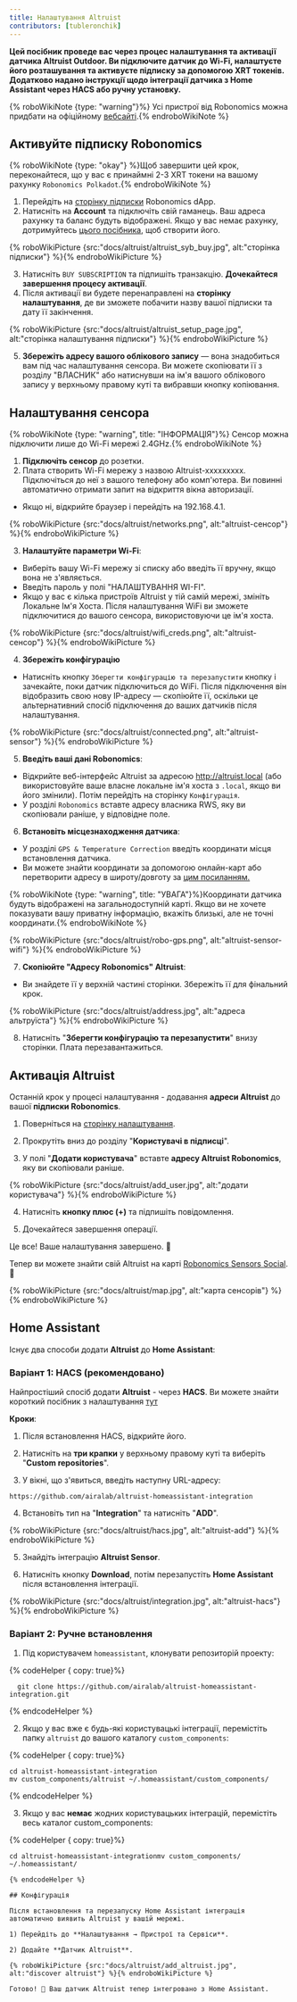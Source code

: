 ```yaml
---
title: Налаштування Altruist
contributors: [tubleronchik]
---
```


**Цей посібник проведе вас через процес налаштування та активації датчика Altruist Outdoor. Ви підключите датчик до Wi-Fi, налаштуєте його розташування та активуєте підписку за допомогою XRT токенів. Додатково надано інструкції щодо інтеграції датчика з Home Assistant через HACS або ручну установку.**

{% roboWikiNote {type: "warning"}%} Усі пристрої від Robonomics можна придбати на офіційному [вебсайті](https://robonomics.network/devices/).{% endroboWikiNote %}

## Активуйте підписку Robonomics

{% roboWikiNote {type: "okay"} %}Щоб завершити цей крок, переконайтеся, що у вас є принаймні 2-3 XRT токени на вашому рахунку `Robonomics Polkadot`.{% endroboWikiNote %}

1) Перейдіть на [сторінку підписки](https://robonomics.app/#/rws-buy) Robonomics dApp. 
2) Натисніть на **Account** та підключіть свій гаманець. Ваш адреса рахунку та баланс будуть відображені.
Якщо у вас немає рахунку, дотримуйтесь [цього посібника](https://wiki.robonomics.network/docs/create-account-in-dapp/), щоб створити його.

{% roboWikiPicture {src:"docs/altruist/altruist_syb_buy.jpg", alt:"сторінка підписки"} %}{% endroboWikiPicture %}

3) Натисніть `BUY SUBSCRIPTION` та підпишіть транзакцію. **Дочекайтеся завершення процесу активації**. 
4) Після активації ви будете перенаправлені на **сторінку налаштування**, де ви зможете побачити назву вашої підписки та дату її закінчення.

{% roboWikiPicture {src:"docs/altruist/altruist_setup_page.jpg", alt:"сторінка налаштування підписки"} %}{% endroboWikiPicture %}

5) **Збережіть адресу вашого облікового запису** — вона знадобиться вам під час налаштування сенсора. Ви можете скопіювати її з розділу "ВЛАСНИК" або натиснувши на ім'я вашого облікового запису у верхньому правому куті та вибравши кнопку копіювання.

## Налаштування сенсора

{% roboWikiNote {type: "warning", title: "ІНФОРМАЦІЯ"}%} Сенсор можна підключити лише до Wi-Fi мережі 2.4GHz.{% endroboWikiNote %}

1) **Підключіть сенсор** до розетки.
2) Плата створить Wi-Fi мережу з назвою Altruist-xxxxxxxxx. Підключіться до неї з вашого телефону або комп'ютера. Ви повинні автоматично отримати запит на відкриття вікна авторизації.
- Якщо ні, відкрийте браузер і перейдіть на 192.168.4.1.

{% roboWikiPicture {src:"docs/altruist/networks.png", alt:"altruist-сенсор"} %}{% endroboWikiPicture %}

3) **Налаштуйте параметри Wi-Fi**:
- Виберіть вашу Wi-Fi мережу зі списку або введіть її вручну, якщо вона не з'являється.
- Введіть пароль у полі "НАЛАШТУВАННЯ WI-FI".
- Якщо у вас є кілька пристроїв Altruist у тій самій мережі, змініть Локальне Ім'я Хоста. Після налаштування WiFi ви зможете підключитися до вашого сенсора, використовуючи це ім'я хоста.

{% roboWikiPicture {src:"docs/altruist/wifi_creds.png", alt:"altruist-сенсор"} %}{% endroboWikiPicture %}

4) **Збережіть конфігурацію**
- Натисніть кнопку `Зберегти конфігурацію та перезапустити` кнопку і зачекайте, поки датчик підключиться до WiFi. Після підключення він відобразить свою нову IP-адресу — скопіюйте її, оскільки це альтернативний спосіб підключення до ваших датчиків після налаштування.

{% roboWikiPicture {src:"docs/altruist/connected.png", alt:"altruist-sensor"} %}{% endroboWikiPicture %}

5) **Введіть ваші дані Robonomics**:
- Відкрийте веб-інтерфейс Altruist за адресою http://altruist.local (або використовуйте ваше власне локальне ім'я хоста з `.local`, якщо ви його змінили). Потім перейдіть на сторінку `Конфігурація`.
- У розділі `Robonomics` вставте адресу власника RWS, яку ви скопіювали раніше, у відповідне поле.

6) **Встановіть місцезнаходження датчика**:
- У розділі `GPS & Temperature Correction` введіть координати місця встановлення датчика.
- Ви можете знайти координати за допомогою онлайн-карт або перетворити адресу в широту/довготу за [цим посиланням.](https://www.latlong.net/convert-address-to-lat-long.html)

{% roboWikiNote {type: "warning", title: "УВАГА"}%}Координати датчика будуть відображені на загальнодоступній карті. Якщо ви не хочете показувати вашу приватну інформацію, вкажіть близькі, але не точні координати.{% endroboWikiNote %}

{% roboWikiPicture {src:"docs/altruist/robo-gps.png", alt:"altruist-sensor-wifi"} %}{% endroboWikiPicture %}

7) **Скопіюйте "Адресу Robonomics" Altruist**:
- Ви знайдете її у верхній частині сторінки. Збережіть її для фінальний крок.

{% roboWikiPicture {src:"docs/altruist/address.jpg", alt:"адреса альтруїста"} %}{% endroboWikiPicture %}

8) Натисніть "**Зберегти конфігурацію та перезапустити**" внизу сторінки. Плата перезавантажиться.

## Активація Altruist
Останній крок у процесі налаштування - додавання **адреси Altruist** до вашої **підписки Robonomics**.

1) Поверніться на [сторінку налаштування](https://robonomics.app/#/rws-setup).

2) Прокрутіть вниз до розділу "**Користувачі в підписці**".

3) У полі "**Додати користувача**" вставте **адресу Altruist Robonomics**, яку ви скопіювали раніше.

{% roboWikiPicture {src:"docs/altruist/add_user.jpg", alt:"додати користувача"} %}{% endroboWikiPicture %}

4) Натисніть **кнопку плюс (+)** та підпишіть повідомлення.

5) Дочекайтеся завершення операції.

Це все! Ваше налаштування завершено. 🎉

Тепер ви можете знайти свій Altruist на карті [Robonomics Sensors Social](https://sensors.social/#). 🚀

{% roboWikiPicture {src:"docs/altruist/map.jpg", alt:"карта сенсорів"} %}{% endroboWikiPicture %}

## Home Assistant

Існує два способи додати **Altruist** до **Home Assistant**:

### Варіант 1: HACS (рекомендовано)

Найпростіший спосіб додати **Altruist** - через **HACS**. Ви можете знайти короткий посібник з налаштування [тут](https://hacs.xyz/docs/use/) 

**Кроки**:
1) Після встановлення HACS, відкрийте його.

2) Натисніть на **три крапки** у верхньому правому куті та виберіть "**Custom repositories**".

3) У вікні, що з'явиться, введіть наступну URL-адресу:

```
https://github.com/airalab/altruist-homeassistant-integration
```
4) Встановіть тип на "**Integration**" та натисніть "**ADD**".

{% roboWikiPicture {src:"docs/altruist/hacs.jpg", alt:"altruist-add"} %}{% endroboWikiPicture %}

5) Знайдіть інтеграцію **Altruist Sensor**.

6) Натисніть кнопку **Download**, потім перезапустіть **Home Assistant** після встановлення інтеграції.


{% roboWikiPicture {src:"docs/altruist/integration.jpg", alt:"altruist-hacs"} %}{% endroboWikiPicture %}

### Варіант 2: Ручне встановлення

1) Під користувачем `homeassistant`, клонувати репозиторій проекту:

{% codeHelper { copy: true}%}

```shell
  git clone https://github.com/airalab/altruist-homeassistant-integration.git
```

{% endcodeHelper %}

2) Якщо у вас вже є будь-які користувацькі інтеграції, перемістіть папку `altruist` до вашого каталогу `custom_components`:

{% codeHelper { copy: true}%}

```
cd altruist-homeassistant-integration
mv custom_components/altruist ~/.homeassistant/custom_components/
```

{% endcodeHelper %}

3) Якщо у вас **немає** жодних користувацьких інтеграцій, перемістіть весь каталог custom_components:

{% codeHelper { copy: true}%}

 ```
cd altruist-homeassistant-integrationmv custom_components/ ~/.homeassistant/

{% endcodeHelper %}

## Конфігурація

Після встановлення та перезапуску Home Assistant інтеграція автоматично виявить Altruist у вашій мережі.

1) Перейдіть до **Налаштування → Пристрої та Сервіси**.

2) Додайте **Датчик Altruist**.

{% roboWikiPicture {src:"docs/altruist/add_altruist.jpg", alt:"discover altruist"} %}{% endroboWikiPicture %}

Готово! 🚀 Ваш датчик Altruist тепер інтегровано з Home Assistant.